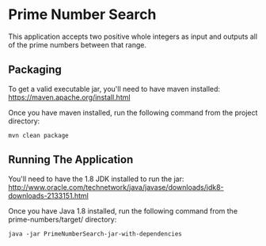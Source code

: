 # Prime Number Search
This application accepts two positive whole integers as input and outputs all of the prime numbers between that range.

## Packaging
To get a valid executable jar, you'll need to have maven installed:
https://maven.apache.org/install.html

Once you have maven installed, run the following command from the project directory:

`mvn clean package`

## Running The Application
You'll need to have the 1.8 JDK installed to run the jar:
http://www.oracle.com/technetwork/java/javase/downloads/jdk8-downloads-2133151.html

Once you have Java 1.8 installed, run the following command from the prime-numbers/target/ directory:

`java -jar PrimeNumberSearch-jar-with-dependencies`